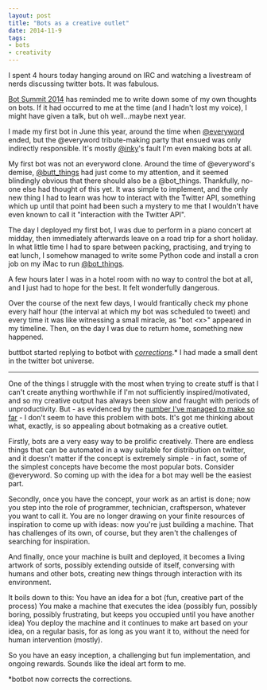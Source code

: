 ```yaml
---
layout: post
title: "Bots as a creative outlet"
date: 2014-11-9
tags:
- bots
- creativity
---
```

I spent 4 hours today hanging around on IRC and watching a livestream of nerds discussing twitter bots. It was fabulous.

[Bot Summit 2014](http://www.youtube.com/watch?v=3FdqRII2occ) has reminded me to write down some of my own thoughts on bots. If it had occurred to me at the time (and I hadn't lost my voice), I might have given a talk, but oh well...maybe next year.

I made my first bot in June this year, around the time when [@everyword](https://twitter.com/everyword) ended, but the @everyword tribute-making party that ensued was only indirectly responsible. It's mostly [@inky](https://twitter.com/inky)'s fault I'm even making bots at all.

My first bot was not an everyword clone. Around the time of @everyword's demise, [@butt_things](https://twitter.com/butt_things) had just come to my attention, and it seemed blindingly obvious that there should also be a @bot_things. Thankfully, no-one else had thought of this yet. It was simple to implement, and the only new thing I had to learn was how to interact with the Twitter API, something which up until that point had been such a mystery to me that I wouldn't have even known to call it "interaction with the Twitter API". 

The day I deployed my first bot, I was due to perform in a piano concert at midday, then immediately afterwards leave on a road trip for a short holiday. In what little time I had to spare between packing, practising, and trying to eat lunch, I somehow managed to write some Python code and install a cron job on my iMac to run [@bot_things](https://twitter.com/bot_things).

A few hours later I was in a hotel room with no way to control the bot at all, and I just had to hope for the best. It felt wonderfully dangerous.

Over the course of the next few days, I would frantically check my phone every half hour (the interval at which my bot was scheduled to tweet) and every time it was like witnessing a small miracle, as "bot <x\>" appeared in my timeline. Then, on the day I was due to return home, something new happened.

buttbot started replying to botbot with _[corrections](https://twitter.com/bot_things/status/512418274470932481)_.*
I had made a small dent in the twitter bot universe.

-----------------------------------------------------------------

One of the things I struggle with the most when trying to create stuff is that I can't create anything worthwhile if I'm not sufficiently inspired/motivated, and so my creative output has always been slow and fraught with periods of unproductivity. But - as evidenced by the [number I've managed to make so far](http://memoriata.com/bots.html) - I don't seem to have this problem with bots. It's got me thinking about what, exactly, is so appealing about botmaking as a creative outlet.

Firstly, bots are a very easy way to be prolific creatively. There are endless things that can be automated in a way suitable for distribution on twitter, and it doesn't matter if the concept is extremely simple - in fact, some of the simplest concepts have become the most popular bots. Consider @everyword.
So coming up with the idea for a bot may well be the easiest part.

Secondly, once you have the concept, your work as an artist is done; now you step into the role of programmer, technician, craftsperson, whatever you want to call it. You are no longer drawing on your finite resources of inspiration to come up with ideas: now you're just building a machine. That has challenges of its own, of course, but they aren't the challenges of searching for inspiration.

And finally, once your machine is built and deployed, it becomes a living artwork of sorts, possibly extending outside of itself, conversing with humans and other bots, creating new things through interaction with its environment.

It boils down to this:
	You have an idea for a bot (fun, creative part of the process)
	You make a machine that executes the idea (possibly fun, possibly boring, possibly frustrating, but keeps you occupied until you have another idea)
	You deploy the machine and it continues to make art based on your idea, on a regular basis, for as long as you want it to, without the need for human intervention (mostly).

So you have an easy inception, a challenging but fun implementation, and ongoing rewards. Sounds like the ideal art form to me.

*botbot now corrects the corrections.
